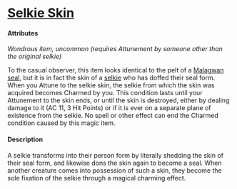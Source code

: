 # [Selkie Skin](https://github.com/mpanighetti/dnd5e-magic-items/blob/main/wondrous-items/selkie-skin.md)

#### Attributes

_Wondrous item, uncommon (requires Attunement by someone other than the original selkie)_

To the casual observer, this item looks identical to the pelt of a [Malagwan seal](../../ch-5-mote-bestiary/malagwan-seal.md), but it is in fact the skin of a [selkie](../../ch-4-character-options/species/selkie.md) who has doffed their seal form. When you Attune to the selkie skin, the selkie from which the skin was acquired becomes Charmed by you. This condition lasts until your Attunement to the skin ends, or until the skin is destroyed, either by dealing damage to it (AC 11, 3 Hit Points) or if it is ever on a separate plane of existence from the selkie. No spell or other effect can end the Charmed condition caused by this magic item.

#### Description

A selkie transforms into their person form by literally shedding the skin of their seal form, and likewise dons the skin again to become a seal. When another creature comes into possession of such a skin, they become the sole fixation of the selkie through a magical charming effect.
